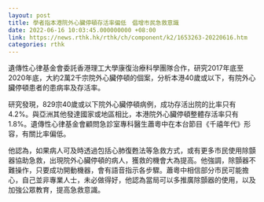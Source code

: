 ```yaml
---
layout: post
title: 學者指本港院外心臟停頓存活率偏低　倡增市民急救意識
date: 2022-06-16 10:03:45.000000000 +08:00
link: https://news.rthk.hk/rthk/ch/component/k2/1653263-20220616.htm
categories: rthk
---
```


遺傳性心律基金會委託香港理工大學康復治療科學團隊合作，研究2017年底至2020年底，大約2萬2千宗院外心臟停頓的個案，分析本港40歲或以下，有院外心臟停頓患者的患病率及存活率。

研究發現，829宗40歲或以下院外心臟停頓病例，成功存活出院的比率只有4.2%。與亞洲其他發達國家或地區相比，本港院外心臟停頓整體存活率只有1.8%。遺傳性心律基金會顧問急診室專科醫生蕭粵中在本台節目《千禧年代》形容，有關比率偏低。

他認為，如果病人可及時透過包括心肺復甦法等急救方式，或有更多市民使用除顫器協助急救，出現院外心臟停頓的病人，獲救的機會大為提高。他強調，除顫器不難操作，只要成功開動機器，會有語音指示各步驟。蕭粵中相信部分市民可能擔心，自己並非專業人士，未必做得好，他認為當局可以多推廣除顫器的使用，以及加強公眾教育，提高急救意識。
